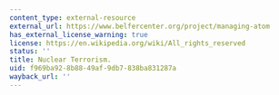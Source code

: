```yaml
---
content_type: external-resource
external_url: https://www.belfercenter.org/project/managing-atom
has_external_license_warning: true
license: https://en.wikipedia.org/wiki/All_rights_reserved
status: ''
title: Nuclear Terrorism.
uid: f969ba92-8b88-49af-9db7-838ba831287a
wayback_url: ''
---
```

